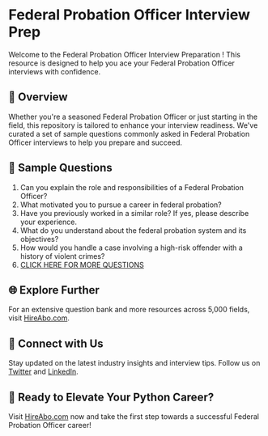 # Federal Probation Officer Interview Prep

Welcome to the Federal Probation Officer Interview Preparation ! This resource is designed to help you ace your Federal Probation Officer interviews with confidence.

## 🚀 Overview

Whether you're a seasoned Federal Probation Officer or just starting in the field, this repository is tailored to enhance your interview readiness. We've curated a set of sample questions commonly asked in Federal Probation Officer interviews to help you prepare and succeed.

## 📝 Sample Questions

1. Can you explain the role and responsibilities of a Federal Probation Officer?
2. What motivated you to pursue a career in federal probation?
3. Have you previously worked in a similar role? If yes, please describe your experience.
4. What do you understand about the federal probation system and its objectives?
5. How would you handle a case involving a high-risk offender with a history of violent crimes?
6. [CLICK HERE FOR MORE QUESTIONS](https://hireabo.com/job/9_1_39/Federal%20Probation%20Officer)

## 🌐 Explore Further

For an extensive question bank and more resources across 5,000 fields, visit [HireAbo.com](https://www.hireabo.com).

## 📱 Connect with Us

Stay updated on the latest industry insights and interview tips. Follow us on [Twitter](https://twitter.com/hireabo) and [LinkedIn](https://www.linkedin.com/in/hire-abo-3609972a8/).

## 🚀 Ready to Elevate Your Python Career?

Visit [HireAbo.com](https://www.hireabo.com) now and take the first step towards a successful Federal Probation Officer career!